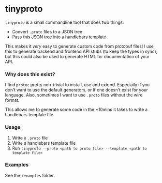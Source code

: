 # tinyproto

`tinyproto` is a small commandline tool that does two things:

* Convert `.proto` files to a JSON tree
* Pass this JSON tree into a handlebars template

This makes it *very* easy to generate custom code from protobuf files!
I use this to generate backend and frontend API stubs (to keep the types in sync),
but this could also be used to generate HTML for documentation of your API.

### Why does this exist?

I find `protoc` pretty non-trivial to install, use and extend. Especially if you don't
want to use the default generators, or if one doesn't exist for your language. Also, sometimes
I want to use `.proto` files without the wire format.

This allows me to generate some code in the ~10mins it takes to write a handlebars template file.

### Usage

1. Write a `.proto` file
2. Write a handlebars template file
3. Run `tinyproto --proto <path to proto file> --template <path to template file>`


### Examples

See the `/examples` folder.
